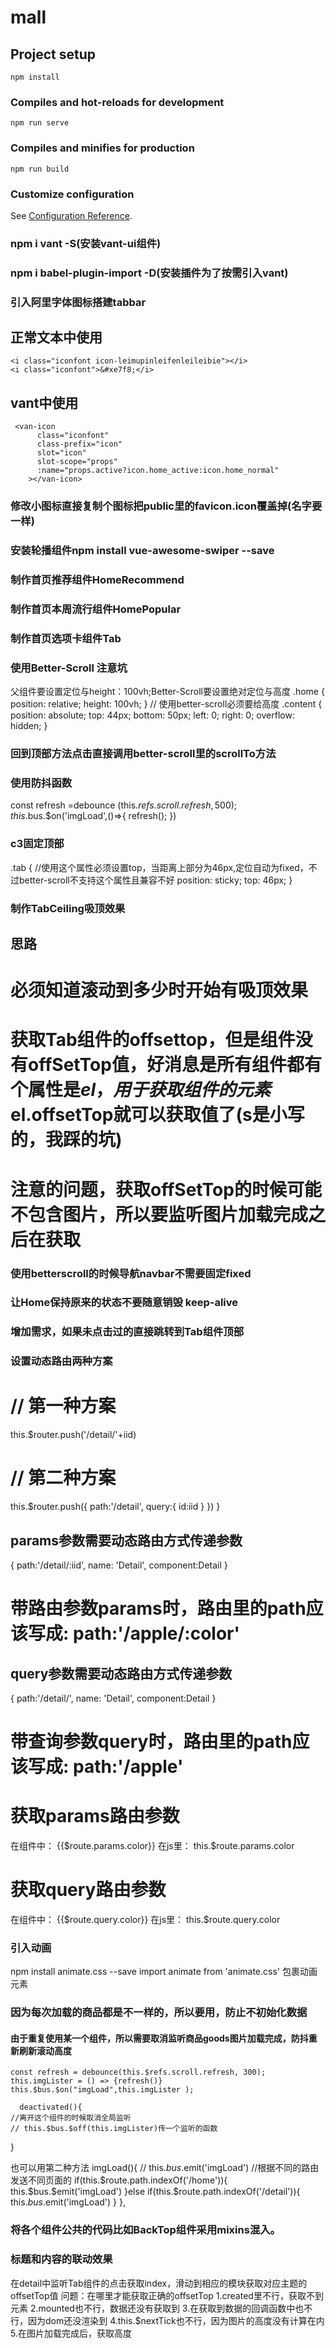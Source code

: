 # mall

## Project setup
```
npm install
```

### Compiles and hot-reloads for development
```
npm run serve
```

### Compiles and minifies for production
```
npm run build
```

### Customize configuration
See [Configuration Reference](https://cli.vuejs.org/config/).

### npm i vant -S(安装vant-ui组件)
### npm i babel-plugin-import -D(安装插件为了按需引入vant)

### 引入阿里字体图标搭建tabbar
## 正常文本中使用
    <i class="iconfont icon-leimupinleifenleileibie"></i>
    <i class="iconfont">&#xe7f8;</i>
## vant中使用
     <van-icon
          class="iconfont"
          class-prefix="icon"
          slot="icon"
          slot-scope="props"
          :name="props.active?icon.home_active:icon.home_normal"
        ></van-icon>
        
### 修改小图标直接复制个图标把public里的favicon.icon覆盖掉(名字要一样)

### 安装轮播组件npm install vue-awesome-swiper --save

### 制作首页推荐组件HomeRecommend

### 制作首页本周流行组件HomePopular

### 制作首页选项卡组件Tab

### 使用Better-Scroll 注意坑 
父组件要设置定位与height：100vh;Better-Scroll要设置绝对定位与高度
.home {
  position: relative;
  height: 100vh;
}
// 使用better-scroll必须要给高度
.content {
  position: absolute;
  top: 44px;
  bottom: 50px;
  left: 0;
  right: 0;
  overflow: hidden;
}

### 回到顶部方法点击直接调用better-scroll里的scrollTo方法

### 使用防抖函数
const refresh =debounce (this.$refs.scroll.refresh,500);
    this.$bus.$on('imgLoad',()=>{
      refresh();
    })

### c3固定顶部
.tab {
  //使用这个属性必须设置top，当距离上部分为46px,定位自动为fixed，不过better-scroll不支持这个属性且兼容不好
  position: sticky;
  top: 46px;
}

### 制作TabCeiling吸顶效果
## 思路
# 必须知道滚动到多少时开始有吸顶效果
# 获取Tab组件的offsettop，但是组件没有offSetTop值，好消息是所有组件都有个属性是$el，用于获取组件的元素$el.offsetTop就可以获取值了(s是小写的，我踩的坑)
# 注意的问题，获取offSetTop的时候可能不包含图片，所以要监听图片加载完成之后在获取

### 使用betterscroll的时候导航navbar不需要固定fixed

### 让Home保持原来的状态不要随意销毁 keep-alive

### 增加需求，如果未点击过的直接跳转到Tab组件顶部

### 设置动态路由两种方案
# // 第一种方案
this.$router.push('/detail/'+iid)
# // 第二种方案
this.$router.push({
  path:'/detail',
  query:{
    id:iid
  }
})
}
## params参数需要动态路由方式传递参数
  {
    path:'/detail/:iid',
    name: 'Detail',
    component:Detail
  }
# 带路由参数params时，路由里的path应该写成:  path:'/apple/:color' 
## query参数需要动态路由方式传递参数
  {
    path:'/detail/',
    name: 'Detail',
    component:Detail
  }
# 带查询参数query时，路由里的path应该写成: path:'/apple' 

  # 获取params路由参数
  在组件中：  {{$route.params.color}}
  在js里： this.$route.params.color
  # 获取query路由参数
  在组件中：  {{$route.query.color}}
  在js里： this.$route.query.color

  ### 引入动画
  npm install animate.css --save
  import animate from 'animate.css'
   <transition
      enter-active-class="animated fadeInDown"
      leave-active-class="animated fadeOutUp">
    包裹动画元素
  </transition>

  ### 因为每次加载的商品都是不一样的，所以要用，防止不初始化数据
  <keep-alive exclude="Detail">
      <router-view />
    </keep-alive>


#### 由于重复使用某一个组件，所以需要取消监听商品goods图片加载完成，防抖重新刷新滚动高度
    const refresh = debounce(this.$refs.scroll.refresh, 300);
    this.imgLister = () => {refresh()}
    this.$bus.$on("imgLoad",this.imgLister );

      deactivated(){
    //离开这个组件的时候取消全局监听
    // this.$bus.$off(this.imgLister)传一个监听的函数 
  }

  也可以用第二种方法
  imgLoad(){
  // this.$bus.$emit('imgLoad')
  //根据不同的路由发送不同页面的
  if(this.$route.path.indexOf('/home')){
      this.$bus.$emit('imgLoad')
  }else if(this.$route.path.indexOf('/detail')){
      this.$bus.$emit('imgLoad')
  }
},
### 将各个组件公共的代码比如BackTop组件采用mixins混入。

### 标题和内容的联动效果
在detail中监听Tab组件的点击获取index，滑动到相应的模块获取对应主题的offsetTop值
问题：在哪里才能获取正确的offsetTop
1.created里不行，获取不到元素
2.mounted也不行，数据还没有获取到
3.在获取到数据的回调函数中也不行，因为dom还没渲染到
4.this.$nextTick也不行，因为图片的高度没有计算在内
5.在图片加载完成后，获取高度
